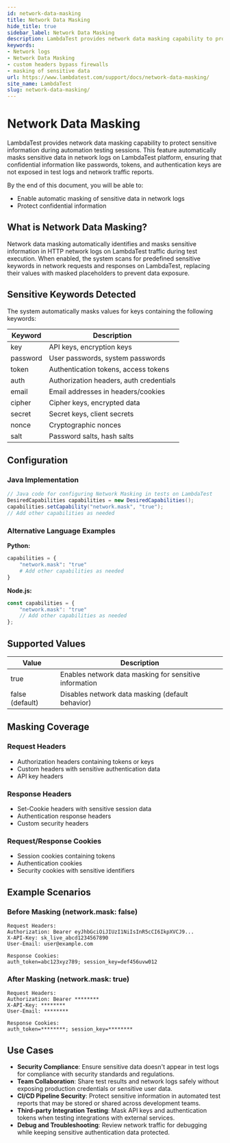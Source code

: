 ```yaml
---
id: network-data-masking
title: Network Data Masking
hide_title: true
sidebar_label: Network Data Masking
description: LambdaTest provides network data masking capability to protect sensitive information during automation testing sessions.
keywords:
- Network logs
- Network Data Masking
- custom headers bypass firewalls
- masking of sensitive data
url: https://www.lambdatest.com/support/docs/network-data-masking/
site_name: LambdaTest
slug: network-data-masking/
---
```


# Network Data Masking 

LambdaTest provides network data masking capability to protect sensitive information during automation testing sessions. This feature automatically masks sensitive data in network logs on LambdaTest platform, ensuring that confidential information like passwords, tokens, and authentication keys are not exposed in test logs and network traffic reports.

By the end of this document, you will be able to:

- Enable automatic masking of sensitive data in network logs
- Protect confidential information

## What is Network Data Masking?

Network data masking automatically identifies and masks sensitive information in HTTP network logs on LambdaTest traffic during test execution. When enabled, the system scans for predefined sensitive keywords in network requests and responses on LambdaTest, replacing their values with masked placeholders to prevent data exposure.


## Sensitive Keywords Detected

The system automatically masks values for keys containing the following keywords:

| Keyword | Description |
|---------|-------------|
| key | API keys, encryption keys |
| password | User passwords, system passwords |
| token | Authentication tokens, access tokens |
| auth | Authorization headers, auth credentials |
| email | Email addresses in headers/cookies |
| cipher | Cipher keys, encrypted data |
| secret | Secret keys, client secrets |
| nonce | Cryptographic nonces |
| salt | Password salts, hash salts |

## Configuration

### Java Implementation

```java
// Java code for configuring Network Masking in tests on LambdaTest
DesiredCapabilities capabilities = new DesiredCapabilities();
capabilities.setCapability("network.mask", "true");
// Add other capabilities as needed
```

### Alternative Language Examples

**Python:**

```python
capabilities = {
    "network.mask": "true"
    # Add other capabilities as needed
}
```

**Node.js:**

```javascript
const capabilities = {
    "network.mask": "true"
    // Add other capabilities as needed
};
```

## Supported Values

| Value | Description |
|-------|-------------|
| true | Enables network data masking for sensitive information |
| false (default) | Disables network data masking (default behavior) |

## Masking Coverage

### Request Headers

- Authorization headers containing tokens or keys
- Custom headers with sensitive authentication data
- API key headers

### Response Headers

- Set-Cookie headers with sensitive session data
- Authentication response headers
- Custom security headers

### Request/Response Cookies

- Session cookies containing tokens
- Authentication cookies
- Security cookies with sensitive identifiers

## Example Scenarios

### Before Masking (network.mask: false)

```
Request Headers:
Authorization: Bearer eyJhbGciOiJIUzI1NiIsInR5cCI6IkpXVCJ9...
X-API-Key: sk_live_abcd1234567890
User-Email: user@example.com

Response Cookies:
auth_token=abc123xyz789; session_key=def456uvw012
```

### After Masking (network.mask: true)

```
Request Headers:
Authorization: Bearer ********
X-API-Key: ********
User-Email: ********

Response Cookies:
auth_token=********; session_key=********
```

## Use Cases

- **Security Compliance**: Ensure sensitive data doesn't appear in test logs for compliance with security standards and regulations.
- **Team Collaboration**: Share test results and network logs safely without exposing production credentials or sensitive user data.
- **CI/CD Pipeline Security**: Protect sensitive information in automated test reports that may be stored or shared across development teams.
- **Third-party Integration Testing**: Mask API keys and authentication tokens when testing integrations with external services.
- **Debug and Troubleshooting**: Review network traffic for debugging while keeping sensitive authentication data protected.
